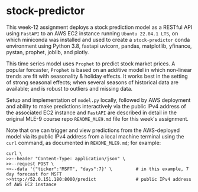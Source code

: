 # stock-predictor  
  
  
This week-12 assignment deploys a stock prediction model as a RESTful API using `FastAPI` to an AWS EC2 instance
running `Ubuntu 22.04.1 LTS`, on which miniconda was installed and used to create  a `stock-predictor` conda 
environment using Python 3.8, fastapi uvicorn, pandas, matplotlib, yfinance, pystan, prophet, joblib, and plotly.

This time series model uses `Prophet` to predict stock market prices. A popular forcaster, `Prophet` is 
based on an additive model in which non-linear trends are fit with seasonality & holiday effects. It works
best in the setting of strong seasonal effects; when several seasons of historical data are available; and
is robust to outliers and missing data.

Setup and implementation of `model.py` locally, followed by AWS deployment and ability to make predictions 
interactively via the public IPv4 address of the associated EC2 instance and `FastAPI` are described in detail 
in the original MLE-9 course repo `README_MLE9.md` file for this week's assignment.  

Note that one can trigger and view predictions from the AWS-deployed model via its public IPv4 address from a 
local machine terminal using the `curl` command, as documented in `README_MLE9.md`; for example: 

```
curl \
>>--header "Content-Type: application/json" \
>>--request POST \
>>--data '{"ticker":"MSFT", "days":7}' \         # in this example, 7 day forecast for MSFT
>>http://52.0.151.180:8000/predict               # public IPv4 address of AWS EC2 instance
```
  

				

